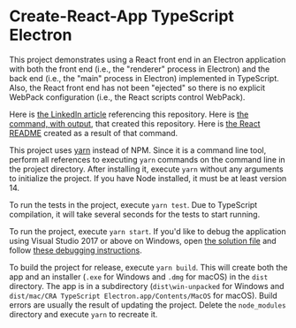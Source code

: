 # Create-React-App TypeScript Electron

This project demonstrates using a React front end in an Electron application with both the front end (i.e., the "renderer" process
in Electron) and the back end (i.e., the "main" process in Electron) implemented in TypeScript.  Also, the React front end has not
been "ejected" so there is no explicit WebPack configuration (i.e., the React scripts control WebPack).

Here is [the LinkedIn article](https://www.linkedin.com/pulse/notes-create-react-app-using-typescript-electron-chris-idzerda/)
referencing this repository.  Here is [the command, with output](README.txt), that created this repository.  Here is [the React
README](React.md) created as a result of that command.

This project uses [yarn](https://yarnpkg.com) instead of NPM.  Since it is a command line tool, perform all references to executing
`yarn` commands on the command line in the project directory.  After installing it, execute `yarn` without any arguments to
initialize the project.  If you have Node installed, it must be at least version 14.

To run the tests in the project, execute `yarn test`.  Due to TypeScript compilation, it will take several seconds for the tests to
start running.

To run the project, execute `yarn start`.  If you'd like to debug the application using Visual Studio 2017 or above on Windows,
open [the solution file](cra-typescript-electron.sln) and follow [these debugging instructions](DEBUG.md).

To build the project for release, execute `yarn build`.  This will create both the app and an installer (`.exe` for Windows and
`.dmg` for macOS) in the `dist` directory.  The app is in a subdirectory (`dist\win-unpacked` for Windows and `dist/mac/CRA
TypeScript Electron.app/Contents/MacOS` for macOS).  Build errors are usually the result of updating the project.  Delete the
`node_modules` directory and execute `yarn` to recreate it.
